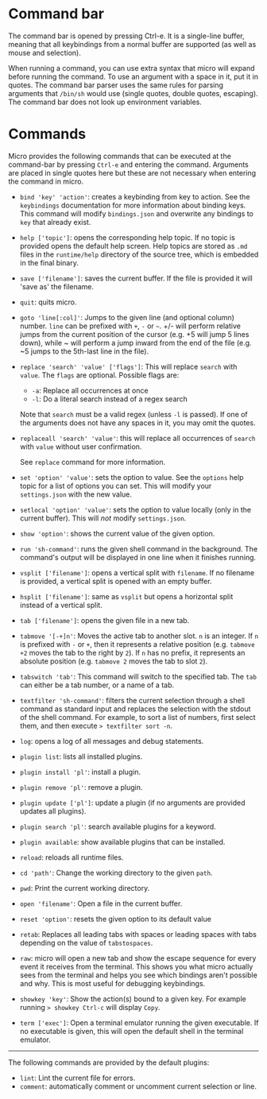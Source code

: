 # Command bar

The command bar is opened by pressing Ctrl-e. It is a single-line buffer,
meaning that all keybindings from a normal buffer are supported (as well
as mouse and selection).

When running a command, you can use extra syntax that micro will expand before
running the command. To use an argument with a space in it, put it in
quotes. The command bar parser uses the same rules for parsing arguments that
`/bin/sh` would use (single quotes, double quotes, escaping). The command bar
does not look up environment variables.

# Commands

Micro provides the following commands that can be executed at the command-bar
by pressing `Ctrl-e` and entering the command. Arguments are placed in single
quotes here but these are not necessary when entering the command in micro.

* `bind 'key' 'action'`: creates a keybinding from key to action. See the
   `keybindings` documentation for more information about binding keys.
   This command will modify `bindings.json` and overwrite any bindings to
   `key` that already exist.

* `help ['topic']`: opens the corresponding help topic. If no topic is provided
   opens the default help screen. Help topics are stored as `.md` files in the
   `runtime/help` directory of the source tree, which is embedded in the final
   binary.

* `save ['filename']`: saves the current buffer. If the file is provided it
   will 'save as' the filename.

* `quit`: quits micro.

* `goto 'line[:col]'`: Jumps to the given line (and optional column) number.
   `line` can be prefixed with `+`, `-` or `~`.
   +/- will perform relative jumps from the current position of the cursor
   (e.g. +5 will jump 5 lines down), while ~ will perform a jump inward
   from the end of the file (e.g. ~5 jumps to the 5th-last line in the file).

* `replace 'search' 'value' ['flags']`: This will replace `search` with `value`. 
   The `flags` are optional. Possible flags are:
   * `-a`: Replace all occurrences at once
   * `-l`: Do a literal search instead of a regex search

   Note that `search` must be a valid regex (unless `-l` is passed). If one 
   of the arguments does not have any spaces in it, you may omit the quotes.

* `replaceall 'search' 'value'`: this will replace all occurrences of `search`
   with `value` without user confirmation.

	See `replace` command for more information.

* `set 'option' 'value'`: sets the option to value. See the `options` help
   topic for a list of options you can set. This will modify your
   `settings.json` with the new value.

* `setlocal 'option' 'value'`: sets the option to value locally (only in the
   current buffer). This will *not* modify `settings.json`.

* `show 'option'`: shows the current value of the given option.

* `run 'sh-command'`: runs the given shell command in the background. The 
   command's output will be displayed in one line when it finishes running.

* `vsplit ['filename']`: opens a vertical split with `filename`. If no filename
   is provided, a vertical split is opened with an empty buffer.

* `hsplit ['filename']`: same as `vsplit` but opens a horizontal split instead
   of a vertical split.

* `tab ['filename']`: opens the given file in a new tab.

* `tabmove '[-+]n'`: Moves the active tab to another slot. `n` is an integer.
   If `n` is prefixed with `-` or `+`, then it represents a relative position
   (e.g. `tabmove +2` moves the tab to the right by `2`). If `n` has no prefix,
   it represents an absolute position (e.g. `tabmove 2` moves the tab to slot `2`).

* `tabswitch 'tab'`: This command will switch to the specified tab. The `tab`
   can either be a tab number, or a name of a tab.

* `textfilter 'sh-command'`: filters the current selection through a shell
   command as standard input and replaces the selection with the stdout of
   the shell command.  For example, to sort a list of numbers, first select
   them, and then execute `> textfilter sort -n`.

* `log`: opens a log of all messages and debug statements.

* `plugin list`: lists all installed plugins.

* `plugin install 'pl'`: install a plugin.

* `plugin remove 'pl'`: remove a plugin.

* `plugin update ['pl']`: update a plugin (if no arguments are provided
   updates all plugins).

* `plugin search 'pl'`: search available plugins for a keyword.

* `plugin available`: show available plugins that can be installed.

* `reload`: reloads all runtime files.

* `cd 'path'`: Change the working directory to the given `path`.

* `pwd`: Print the current working directory.

* `open 'filename'`: Open a file in the current buffer.

* `reset 'option'`: resets the given option to its default value

* `retab`: Replaces all leading tabs with spaces or leading spaces with tabs
   depending on the value of `tabstospaces`.

* `raw`: micro will open a new tab and show the escape sequence for every event
   it receives from the terminal. This shows you what micro actually sees from
   the terminal and helps you see which bindings aren't possible and why. This
   is most useful for debugging keybindings.

* `showkey 'key'`: Show the action(s) bound to a given key. For example
   running `> showkey Ctrl-c` will display `Copy`.

* `term ['exec']`: Open a terminal emulator running the given executable. If no
   executable is given, this will open the default shell in the terminal
   emulator.

---

The following commands are provided by the default plugins:

* `lint`: Lint the current file for errors.
* `comment`: automatically comment or uncomment current selection or line.
